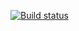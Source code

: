 [![Build status](https://ci.appveyor.com/api/projects/status/p9jiu1hudca8jrg6?svg=true)](https://ci.appveyor.com/project/S-Alekseeva/testmodepatterns)
